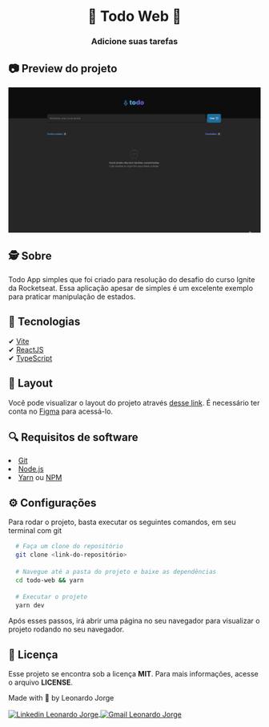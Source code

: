 <h1 align="center">
  📖 Todo Web 📖
</h1>

<h3 align="center">
  Adicione suas tarefas
</h3>

## 📷 Preview do projeto

<div align="center">
  <img width="855" alt="Ignite Todo Web" src=".github/banner.gif"/>
</div>

## 🕵️ Sobre 

Todo App simples que foi criado para resolução do desafio do curso Ignite da Rocketseat. Essa aplicação apesar de simples é um excelente exemplo para praticar manipulação de estados.

## 🚀 Tecnologias

✔ [Vite](https://vitejs.dev/)
<br />
✔ [ReactJS](https://reactjs.org/)
<br />
✔ [TypeScript](https://www.typescriptlang.org/)

## 🎨 Layout

Você pode visualizar o layout do projeto através [desse link](https://www.figma.com/file/bRWwu6igVOsO5yplI3opQm/ToDo-List-Ignite-Challenge-1?type=design&node-id=0-1&t=U8OnyQ1ajtt6nJ5M-0). É necessário ter conta no [Figma](https://www.figma.com/) para acessá-lo.


## 🔍 Requisitos de software

<li><a href="https://git-scm.com">Git</a></li>
<li><a href="https://nodejs.org/en">Node.js</a></li>
<li><a href="https://yarnpkg.com/">Yarn</a> ou <a href="https://www.npmjs.com/">NPM</a></li>

## ⚙ Configurações

Para rodar o projeto, basta executar os seguintes comandos, em seu terminal com git

```bash
  # Faça um clone do repositório
  git clone <link-do-repositório>

  # Navegue até a pasta do projeto e baixe as dependências
  cd todo-web && yarn

  # Executar o projeto
  yarn dev
```
Após esses passos, irá abrir uma página no seu navegador para visualizar o projeto rodando no seu navegador.

## 📝 Licença
Esse projeto se encontra sob a licença <strong>MIT</strong>. Para mais informações, acesse o arquivo <strong>LICENSE</strong>.

<p>Made with 💜 by Leonardo Jorge<p>
<p>
    <a href="https://www.linkedin.com/in/leonardo-jorge-a88a561b6/" target="_blank">
        <img align="center" src="https://img.shields.io/badge/LinkedIn-%230077B5?style=for-the-badge&logo=linkedin&logoColor=white" alt="Linkedin Leonardo Jorge" />
    </a>
    <a href="mailto:leonardoti4437@gmail.com" target="_blank">
        <img align="center" src="https://img.shields.io/badge/Gmail-FF0000?style=for-the-badge&logo=gmail&logoColor=white" alt="Gmail Leonardo Jorge" />
    </a>
</p>
